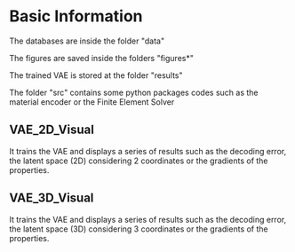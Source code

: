 # Basic Information

The databases are inside the folder "data"

The figures are saved inside the folders "figures*"

The trained VAE is stored at the folder "results"

The folder "src" contains some python packages codes such as the material encoder or the Finite Element Solver


## VAE_2D_Visual
It trains the VAE and displays a series of results such as the decoding error, the latent space (2D) considering 2 coordinates or the gradients of the properties.

## VAE_3D_Visual
It trains the VAE and displays a series of results such as the decoding error, the latent space (3D) considering 3 coordinates or the gradients of the properties.
